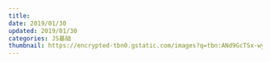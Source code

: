 ```yaml
---
title: 
date: 2019/01/30
updated: 2019/01/30
categories: JS基础
thumbnail: https://encrypted-tbn0.gstatic.com/images?q=tbn:ANd9GcTSx-wyJux560QwH7cscODPxaAF9cvgk35PmksCMK_otVLtOU-aDw
---
```

